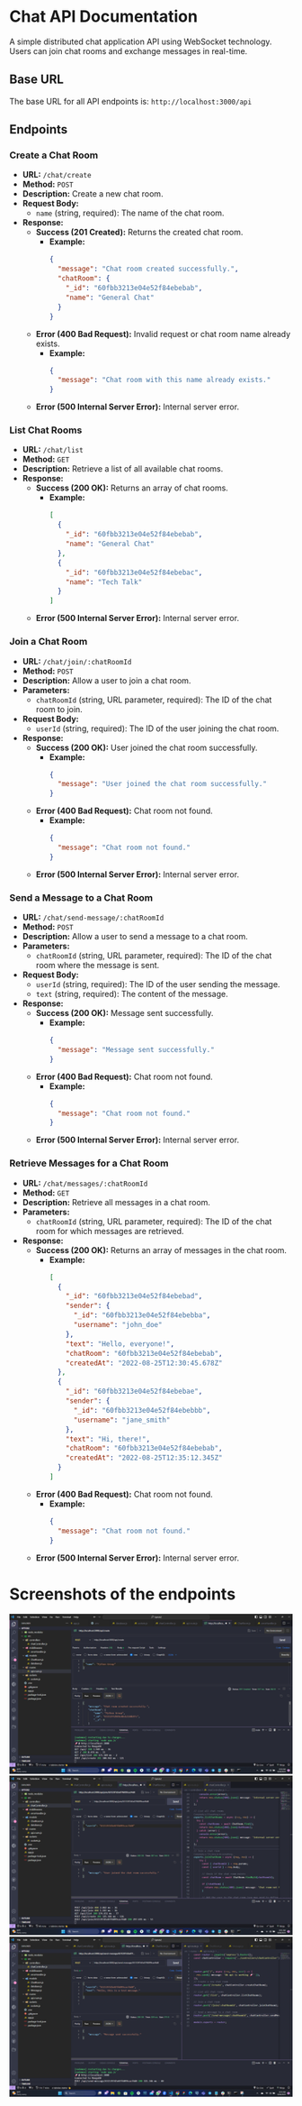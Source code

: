 
# Chat API Documentation

A simple distributed chat application API using WebSocket technology. Users can join chat rooms and exchange messages in real-time.

## Base URL

The base URL for all API endpoints is: `http://localhost:3000/api`

## Endpoints

### Create a Chat Room

- **URL:** `/chat/create`
- **Method:** `POST`
- **Description:** Create a new chat room.
- **Request Body:**
  - `name` (string, required): The name of the chat room.
- **Response:**
  - **Success (201 Created):** Returns the created chat room.
    - **Example:**
      ```json
      {
        "message": "Chat room created successfully.",
        "chatRoom": {
          "_id": "60fbb3213e04e52f84ebebab",
          "name": "General Chat"
        }
      }
      ```
  - **Error (400 Bad Request):** Invalid request or chat room name already exists.
    - **Example:**
      ```json
      {
        "message": "Chat room with this name already exists."
      }
      ```
  - **Error (500 Internal Server Error):** Internal server error.

### List Chat Rooms

- **URL:** `/chat/list`
- **Method:** `GET`
- **Description:** Retrieve a list of all available chat rooms.
- **Response:**
  - **Success (200 OK):** Returns an array of chat rooms.
    - **Example:**
      ```json
      [
        {
          "_id": "60fbb3213e04e52f84ebebab",
          "name": "General Chat"
        },
        {
          "_id": "60fbb3213e04e52f84ebebac",
          "name": "Tech Talk"
        }
      ]
      ```
  - **Error (500 Internal Server Error):** Internal server error.

### Join a Chat Room

- **URL:** `/chat/join/:chatRoomId`
- **Method:** `POST`
- **Description:** Allow a user to join a chat room.
- **Parameters:**
  - `chatRoomId` (string, URL parameter, required): The ID of the chat room to join.
- **Request Body:**
  - `userId` (string, required): The ID of the user joining the chat room.
- **Response:**
  - **Success (200 OK):** User joined the chat room successfully.
    - **Example:**
      ```json
      {
        "message": "User joined the chat room successfully."
      }
      ```
  - **Error (400 Bad Request):** Chat room not found.
    - **Example:**
      ```json
      {
        "message": "Chat room not found."
      }
      ```
  - **Error (500 Internal Server Error):** Internal server error.

### Send a Message to a Chat Room

- **URL:** `/chat/send-message/:chatRoomId`
- **Method:** `POST`
- **Description:** Allow a user to send a message to a chat room.
- **Parameters:**
  - `chatRoomId` (string, URL parameter, required): The ID of the chat room where the message is sent.
- **Request Body:**
  - `userId` (string, required): The ID of the user sending the message.
  - `text` (string, required): The content of the message.
- **Response:**
  - **Success (200 OK):** Message sent successfully.
    - **Example:**
      ```json
      {
        "message": "Message sent successfully."
      }
      ```
  - **Error (400 Bad Request):** Chat room not found.
    - **Example:**
      ```json
      {
        "message": "Chat room not found."
      }
      ```
  - **Error (500 Internal Server Error):** Internal server error.

### Retrieve Messages for a Chat Room

- **URL:** `/chat/messages/:chatRoomId`
- **Method:** `GET`
- **Description:** Retrieve all messages in a chat room.
- **Parameters:**
  - `chatRoomId` (string, URL parameter, required): The ID of the chat room for which messages are retrieved.
- **Response:**
  - **Success (200 OK):** Returns an array of messages in the chat room.
    - **Example:**
      ```json
      [
        {
          "_id": "60fbb3213e04e52f84ebebad",
          "sender": {
            "_id": "60fbb3213e04e52f84ebebba",
            "username": "john_doe"
          },
          "text": "Hello, everyone!",
          "chatRoom": "60fbb3213e04e52f84ebebab",
          "createdAt": "2022-08-25T12:30:45.678Z"
        },
        {
          "_id": "60fbb3213e04e52f84ebebae",
          "sender": {
            "_id": "60fbb3213e04e52f84ebebbb",
            "username": "jane_smith"
          },
          "text": "Hi, there!",
          "chatRoom": "60fbb3213e04e52f84ebebab",
          "createdAt": "2022-08-25T12:35:12.345Z"
        }
      ]
      ```
  - **Error (400 Bad Request):** Chat room not found.
    - **Example:**
      ```json
      {
        "message": "Chat room not found."
      }
      ```
  - **Error (500 Internal Server Error):** Internal server error.


# Screenshots of the endpoints

![](images/../src/images/uptick11.png)
![](images/../src/images/uptick22.png)
![](images/../src/images/uptick33.png)